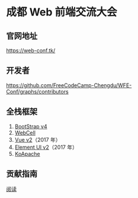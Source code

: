 # 成都 Web 前端交流大会

## 官网地址

https://web-conf.tk/

## 开发者

https://github.com/FreeCodeCamp-Chengdu/WFE-Conf/graphs/contributors

## 全栈框架

1.  [BootStrap v4](https://getbootstrap.com/)
2.  [WebCell](https://web-cell.tk/)
3.  [Vue v2](https://cn.vuejs.org/)（2017 年）
4.  [Element UI v2](https://element.eleme.io/)（2017 年）
5.  [KoApache](https://techquery.github.io/KoApache/)

## 贡献指南

[阅读](Contributing.md)

